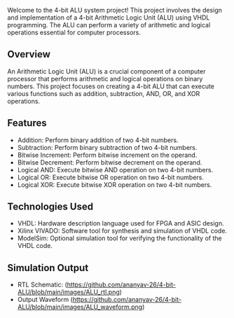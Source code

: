 Welcome to the 4-bit ALU system project! This project involves the design and implementation of a 4-bit Arithmetic Logic Unit (ALU) using VHDL programming. The ALU can perform a variety of arithmetic and logical operations essential for computer processors.

## Overview
An Arithmetic Logic Unit (ALU) is a crucial component of a computer processor that performs arithmetic and logical operations on binary numbers. This project focuses on creating a 4-bit ALU that can execute various functions such as addition, subtraction, AND, OR, and XOR operations.

## Features
- Addition: Perform binary addition of two 4-bit numbers.
- Subtraction: Perform binary subtraction of two 4-bit numbers.
- Bitwise Increment: Perform bitwise increment on the operand.
- Bitwise Decrement: Perform bitwise decrement on the operand.
- Logical AND: Execute bitwise AND operation on two 4-bit numbers.
- Logical OR: Execute bitwise OR operation on two 4-bit numbers.
- Logical XOR: Execute bitwise XOR operation on two 4-bit numbers.

## Technologies Used
- VHDL: Hardware description language used for FPGA and ASIC design.
- Xilinx VIVADO: Software tool for synthesis and simulation of VHDL code.
- ModelSim: Optional simulation tool for verifying the functionality of the VHDL code.

## Simulation Output
- RTL Schematic: (https://github.com/ananyav-26/4-bit-ALU/blob/main/images/ALU_rtl.png)
- Output Waveform (https://github.com/ananyav-26/4-bit-ALU/blob/main/images/ALU_waveform.png)
